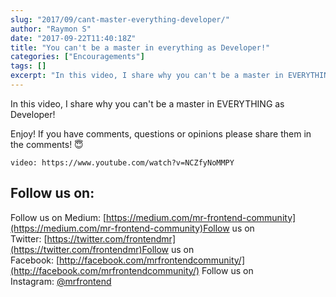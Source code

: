 ```yaml
---
slug: "2017/09/cant-master-everything-developer/"
author: "Raymon S"
date: "2017-09-22T11:40:18Z"
title: "You can't be a master in everything as Developer!"
categories: ["Encouragements"]
tags: []
excerpt: "In this video, I share why you can't be a master in EVERYTHING as Developer!Enjoy! If you have comm..."
---
```


In this video, I share why you can't be a master in EVERYTHING as Developer!

Enjoy! If you have comments, questions or opinions please share them in the comments! 😇

`video: https://www.youtube.com/watch?v=NCZfyNoMMPY`

<script src="//widget.manychat.com/493241460881733.js" async="async"></script>

<div class="mcwidget-embed" data-widget-id="528016"></div>

## Follow us on:

Follow us on Medium: [https://medium.com/mr-frontend-community](https://medium.com/mr-frontend-community)Follow us on Twitter: [https://twitter.com/frontendmr](https://twitter.com/frontendmr)Follow us on Facebook: [http://facebook.com/mrfrontendcommunity/](http://facebook.com/mrfrontendcommunity/)
Follow us on Instagram: [@mrfrontend](http://instagram.com/mrfrontend)